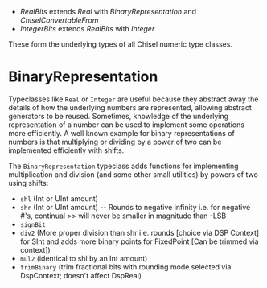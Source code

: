 * *RealBits* extends *Real* with *BinaryRepresentation* and *ChiselConvertableFrom*
* *IntegerBits* extends *RealBits* with *Integer*

These form the underlying types of all Chisel numeric type classes. 

# BinaryRepresentation
Typeclasses like `Real` or `Integer` are useful because they abstract away the details of how the underlying numbers are represented, allowing abstract generators to be reused.
Sometimes, knowledge of the underlying representation of a number can be used to implement some operations more efficiently.
A well known example for binary representations of numbers is that multiplying or dividing by a power of two can be implemented efficiently with shifts.

The `BinaryRepresentation` typeclass adds functions for implementing multiplication and division (and some other small utilities) by powers of two using shifts:
* `shl` (Int or UInt amount)
* `shr` (Int or UInt amount) -- Rounds to negative infinity i.e. for negative #'s, continual >> will never be smaller in magnitude than -LSB
* `signBit`
* `div2` (More proper division than shr i.e. rounds [choice via DSP Context] for SInt and adds more binary points for FixedPoint [Can be trimmed via context])
* `mul2` (identical to shl by an Int amount)
* `trimBinary` (trim fractional bits with rounding mode selected via DspContext; doesn't affect DspReal)

